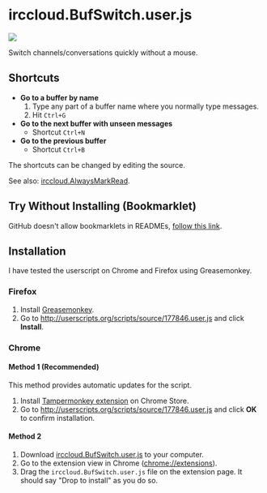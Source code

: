 irccloud.BufSwitch.user.js
==========================

![](https://raw.github.com/raine/irccloud-bufswitch/gh-pages/pic.png)

Switch channels/conversations quickly without a mouse.

## Shortcuts

* **Go to a buffer by name**
  1. Type any part of a buffer name where you normally type messages.
  2. Hit `Ctrl+G`
* **Go to the next buffer with unseen messages**
  * Shortcut `Ctrl+N`
* **Go to the previous buffer**
  * Shortcut `Ctrl+B`

The shortcuts can be changed by editing the source.

See also: [irccloud.AlwaysMarkRead](https://github.com/raine/irccloud-alwaysmarkread).

## Try Without Installing (Bookmarklet)

GitHub doesn't allow bookmarklets in READMEs, [follow this link](http://raine.github.io/irccloud-bufswitch/bookmarklet.html).

## Installation

I have tested the userscript on Chrome and Firefox using Greasemonkey.

### Firefox

1. Install [Greasemonkey](https://addons.mozilla.org/en-US/firefox/addon/greasemonkey/).
2. Go to http://userscripts.org/scripts/source/177846.user.js and click **Install**.

### Chrome

#### Method 1 (Recommended)

This method provides automatic updates for the script.

1. Install [Tampermonkey extension](https://chrome.google.com/webstore/detail/tampermonkey/dhdgffkkebhmkfjojejmpbldmpobfkfo) on Chrome Store.
2. Go to http://userscripts.org/scripts/source/177846.user.js and click
   **OK** to confirm installation.

#### Method 2

1. Download [irccloud.BufSwitch.user.js](https://github.com/raine/irccloud-bufswitch/raw/master/irccloud.BufSwitch.user.js) to your computer.
2. Go to the extension view in Chrome ([chrome://extensions](chrome://extensions)).
3. Drag the `irccloud.BufSwitch.user.js` file on the extension page. It
   should say "Drop to install" as you do so.
